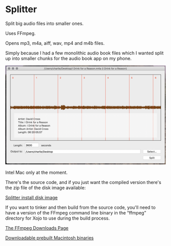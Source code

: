 # Splitter
Split big audio files into smaller ones.

Uses FFmpeg.

Opens mp3, m4a, aiff, wav, mp4 and m4b files.

Simply because I had a few monolithic audio book files which I wanted split up into smaller chunks for the audio book app on my phone.

![Screenshot](/screenshots/splitter_screenshot.png)

Intel Mac only at the moment.

There's the source code, and if you just want the compiled version there's the zip file of the disk image available:

[Splitter install disk image](https://dl.dropboxusercontent.com/s/jbkmn3dsuvrulcz/Splitter.dmg.zip?dl=0)

If you want to tinker and then build from the source code, you'll need to have a version of the FFmpeg command line binary in the “ffmpeg” directory for Xojo to use during the build process.

[The FFmpeg Downloads Page](https://ffmpeg.org/download.html)

[Downloadable prebuilt Macintosh binaries](https://evermeet.cx/ffmpeg/)

